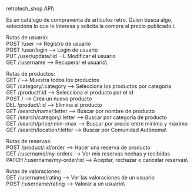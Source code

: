 retrotech_shop API\

Es un catálogo de compraventa de artículos retro. Quien busca algo, selecciona lo que le interesa y solicita la compra al precio publicado.\

Rutas de usuario:\
POST /user --> Registro de usuario\
POST /user/login --> Login de usuario\
PUT /user/update/:id --L Modificar el usuario\
GET /:username --> Recuperar el usuario\

Rutas de productos:\
GET / --> Muestra todos los productos\
GET /category/:category --> Selecciona los productos por categoría\
GET /product/:id --> Selecciona el producto por el id\
POST / --> Crea un nuevo producto\
DEL /product/:id --> Elimina el producto\
GET /search/name/:letter --> Buscar por nombre de producto\
GET /search/category/:letter --> Buscar por categoría de producto\
GET /search/price/:min-:max --> Buscar por precio entre mínimo y máximo\
GET /search/location/:letter --> Buscar por Comunidad Autónoma\

Rutas de reservas:\
POST /product/:id/order --> Hacer una reserva de producto\
GET /:username/my-orders --> Ver mis reservas hechas y recibidas\
PATCH /:username/my-order/:id --> Aceptar, rechazar o cancelar reservas\

Rutas de valoraciones:\
GET /:username/rating --> Ver las valoraciones de un usuario\
POST /:username/rating --> Valorar a un usuario\
